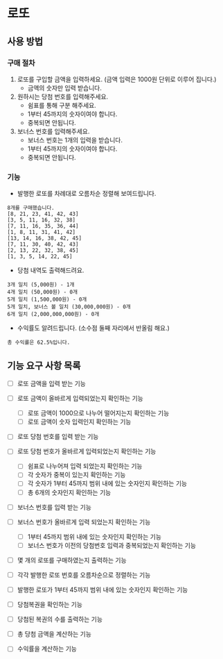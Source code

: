 # 로또
## 사용 방법
### 구매 절차
1. 로또를 구입할 금액을 입력하세요. (금액 입력은 1000원 단위로 이루어 집니다.)
   - 금액의 숫자만 입력 받습니다.
2. 원하시는 당첨 번호를 입력해주세요.
   - 쉼표를 통해 구분 해주세요.
   - 1부터 45까지의 숫자이여야 합니다.
   - 중복되면 안됩니다.
3. 보너스 번호를 입력해주세요.
   - 보너스 번호는 1개의 입력을 받습니다.
   - 1부터 45까지의 숫자이여야 합니다.
   - 중복되면 안됩니다.
### 기능
- 발행한 로또를 차례대로 오름차순 정렬해 보여드립니다.
```
8개를 구매했습니다.
[8, 21, 23, 41, 42, 43]
[3, 5, 11, 16, 32, 38]
[7, 11, 16, 35, 36, 44]
[1, 8, 11, 31, 41, 42]
[13, 14, 16, 38, 42, 45]
[7, 11, 30, 40, 42, 43]
[2, 13, 22, 32, 38, 45]
[1, 3, 5, 14, 22, 45]
```
- 당첨 내역도 출력해드려요.
```
3개 일치 (5,000원) - 1개
4개 일치 (50,000원) - 0개
5개 일치 (1,500,000원) - 0개
5개 일치, 보너스 볼 일치 (30,000,000원) - 0개
6개 일치 (2,000,000,000원) - 0개
```
- 수익률도 알려드립니다. (소수점 둘째 자리에서 반올림 해요.)
```
총 수익률은 62.5%입니다.
```

## 기능 요구 사항 목록
- [ ] 로또 금액을 입력 받는 기능
- [ ] 로또 금액이 올바르게 입력되었는지 확인하는 기능
  - [ ] 로또 금액이 1000으로 나누어 떨어지는지 확인하는 기능
  - [ ] 로또 금액이 숫자 입력인지 확인하는 기능
- [ ] 로또 당첨 번호를 입력 받는 기능
- [ ] 로또 당첨 번호가 올바르게 입력되었는지 확인하는 기능
  - [ ] 쉼표로 나누어져 입력 되었는지 확인하는 기능
  - [ ] 각 숫자가 중복이 있는지 확인하는 기능
  - [ ] 각 숫자가 1부터 45까지 범위 내에 있는 숫자인지 확인하는 기능
  - [ ] 총 6개의 숫자인지 확인하는 기능
- [ ] 보너스 번호를 입력 받는 기능
- [ ] 보너스 번호가 올바르게 입력 되었는지 확인하는 기능
  - [ ] 1부터 45까지 범위 내에 있는 숫자인지 확인하는 기능
  - [ ] 보너스 번호가 이전의 당첨번호 입력과 중복되었는지 확인하는 기능
- [ ] 몇 개의 로또를 구매하였는지 출력하는 기능
- [ ] 각각 발행한 로또 번호를 오름차순으로 정렬하는 기능
- [ ] 발행한 로또가 1부터 45까지 범위 내에 있는 숫자인지 확인하는 기능
- [ ] 당첨복권을 확인하는 기능
- [ ] 당첨된 복권의 수를 출력하는 기능
- [ ] 총 당첨 금액을 계산하는 기능
- [ ] 수익률을 계산하는 기능

